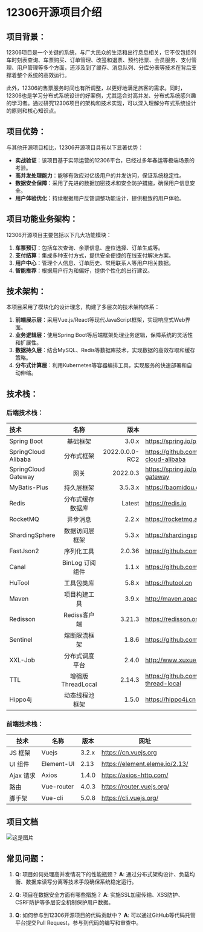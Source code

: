 # **12306开源项目介绍**

## **项目背景：**
12306项目是一个关键的系统，与广大民众的生活和出行息息相关，它不仅包括列车时刻表查询、车票购买、订单管理、改签和退票、预约抢票、会员服务、支付管理、用户管理等多个方面，还涉及到了缓存、消息队列、分库分表等技术在背后支撑着整个系统的高效运行。

此外，12306的售票服务时间也有所调整，以更好地满足旅客的需求。同时，12306也是学习分布式系统设计的好案例，尤其适合对高并发、分布式系统感兴趣的学习者。通过研究12306项目的架构和技术实现，可以深入理解分布式系统设计的原则和核心知识点。

## **项目优势：**
与其他开源项目相比，12306开源项目具有以下显著优势：

- **实战验证**：该项目基于实际运营的12306平台，已经过多年春运等极端场景的考验。
- **高并发处理能力**：能够有效应对亿级用户的并发访问，保证系统稳定性。
- **数据安全保障**：采用了先进的数据加密技术和安全防护措施，确保用户信息安全。
- **用户体验优化**：持续根据用户反馈调整功能设计，提供极致的用户体验。

## **项目功能业务架构：**
12306开源项目主要包括以下几大功能模块：

1. **车票预订**：包括车次查询、余票信息、座位选择、订单生成等。
2. **支付结算**：集成多种支付方式，提供安全便捷的在线支付解决方案。
3. **用户中心**：管理个人信息、订单历史、常用联系人等用户相关数据。
4. **智能推荐**：根据用户行为和偏好，提供个性化的出行建议。

## **技术架构：**
本项目采用了模块化的设计理念，构建了多层次的技术架构体系：

1. **前端展示层**：采用Vue.js/React等现代JavaScript框架，实现响应式Web界面。
2. **业务逻辑层**：使用Spring Boot等后端框架处理业务逻辑，保障系统的灵活性和扩展性。
3. **数据持久层**：结合MySQL、Redis等数据库技术，实现数据的高效存取和缓存策略。
4. **分布式计算层**：利用Kubernetes等容器编排工具，实现服务的快速部署和自动伸缩。

## **技术栈：**
### 后端技术栈：
| 技术                        |       名称        |             版本 | 网址                                              |
|:--------------------------|:---------------:|---------------:|-------------------------------------------------|
| Spring Boot               |      基础框架       |          3.0.x | https://spring.io/projects/spring-boot          |
| SpringCloud Alibaba       |      分布式框架      | 2022.0.0.0-RC2 | https://github.com/alibaba/spring-cloud-alibaba |
| SpringCloud Gateway       |       网关        |       2022.0.3 | https://spring.io/projects/spring-cloud-gateway |
| MyBatis-Plus              |      持久层框架      |        3.5.3.x | https://baomidou.com                            |
| Redis                     |    分布式缓存数据库     |         Latest | https://redis.io                                |
| RocketMQ                  |      异步消息       |          2.2.x | https://rocketmq.apache.org                     |
| ShardingSphere            |     数据访问层框架     |          5.3.x | https://shardingsphere.apache.org               |
| FastJson2                 |      序列化工具      |         2.0.36 | https://github.com/alibaba/fastjson2            |
| Canal                     |   BinLog 订阅组件   |          1.1.x | https://github.com/alibaba/canal                |
| HuTool                    |      工具包类库      |          5.8.x | https://hutool.cn                               |
| Maven                     |     项目构建工具      |          3.9.x | http://maven.apache.org                         |
| Redisson                  |    Rediss客户端    |         3.21.3 |  https://redisson.org                         |
| Sentinel                  |     熔断限流框架      |          1.8.6 |   https://github.com/alibaba/Sentinel       |
| XXL-Job                   |     分布式调度平台     |          2.4.0 |    http://www.xuxueli.com/xxl-job       |
| TTL                       | 增强版 ThreadLocal |         2.14.3 |  https://github.com/alibaba/transmittable-thread-local|
| Hippo4j                   |    动态线程池框架      |          1.5.0 | https://hippo4j.cn                          |

### 前端技术栈：

| 技术    | 名称        | 版本    | 网址 |
|-------|-----------|-------|---|
| JS 框架 | Vuejs     | 3.2.x | https://cn.vuejs.org |
| UI 组件 | Element-UI | 2.13  | https://element.eleme.io/2.13/  |
| Ajax 请求 | Axios     | 1.4.0 |  https://axios-http.com/ |
| 路由    | Vue-router | 4.0.3 |  https://router.vuejs.org/ |
| 脚手架   |    Vue-cli| 5.0.8 |   https://cli.vuejs.org/|

## 项目文档
![这是图片](/images/12306/12306项目文档.png "Magic Gardens")

## **常见问题：**
1. **Q**: 项目如何处理高并发情况下的性能瓶颈？
   **A**: 通过分布式架构设计、负载均衡、数据库读写分离等技术手段确保系统稳定运行。

2. **Q**: 项目在数据安全方面有哪些措施？
   **A**: 实施SSL加密传输、XSS防护、CSRF防护等多层安全机制保护用户数据。

3. **Q**: 如何参与到12306开源项目的代码贡献中？
   **A**: 可以通过GitHub等代码托管平台提交Pull Request，参与到代码的编写和审查中。
